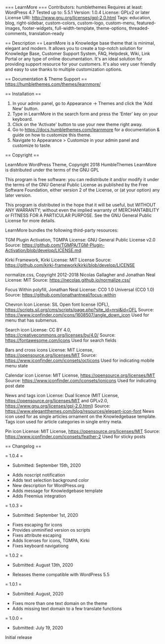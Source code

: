 === LearnMore ===
Contributors: humblethemes
Requires at least: WordPress 4.7
Tested up to: 5.5.1
Version: 1.0.4
License: GPLv2 or later
License URI: http://www.gnu.org/licenses/gpl-2.0.html
Tags: education, blog, right-sidebar, custom-colors, custom-logo, custom-menu, featured-images, footer-widgets, full-width-template, theme-options, threaded-comments, translation-ready

== Description ==
LearnMore is a Knowledge base theme that is minimal, elegant and modern. It allows you to create a top-notch solution for Knowledge Base, Customer Support System, FAQ, Helpdesk, Wiki, Link Portal or any type of online documentation. It's an ideal solution for providing support resource for your customers. It's also very user friendly and easy to use thanks to multiple customization options.

== Documentation & Theme Support ==
https://humblethemes.com/themes/learnmore/

== Installation ==

1. In your admin panel, go to Appearance -> Themes and click the 'Add New' button.
2. Type in LearnMore in the search form and press the 'Enter' key on your keyboard.
3. Click on the 'Activate' button to use your new theme right away.
4. Go to https://docs.humblethemes.com/learnmore for a documentation & guide on how to customize this theme.
5. Navigate to Appearance > Customize in your admin panel and customize to taste.

== Copyright ==

LearnMore WordPress Theme, Copyright 2018 HumbleThemes
LearnMore is distributed under the terms of the GNU GPL

This program is free software: you can redistribute it and/or modify
it under the terms of the GNU General Public License as published by
the Free Software Foundation, either version 2 of the License, or
(at your option) any later version.

This program is distributed in the hope that it will be useful,
but WITHOUT ANY WARRANTY; without even the implied warranty of
MERCHANTABILITY or FITNESS FOR A PARTICULAR PURPOSE. See the
GNU General Public License for more details.

LearnMore bundles the following third-party resources:

TGM Plugin Activation, TGMPA
License: GNU General Public License v2.0
Source: https://github.com/TGMPA/TGM-Plugin-Activation/blob/develop/LICENSE.md

Kirki Framework, Kirki
License: MIT License
Source: https://github.com/kirki-framework/kirki/blob/develop/LICENSE

normalize.css, Copyright 2012-2018 Nicolas Gallagher and Jonathan Neal
License: MIT
Source: https://necolas.github.io/normalize.css/

Focus Within polyfill, Jonathan Neal
License: CC0 1.0 Universal (CC0 1.0)
Source: https://github.com/jonathantneal/focus-within

Chevron Icon
License: SIL Open font license (OFL), https://scripts.sil.org/cms/scripts/page.php?site_id=nrsi&id=OFL
Source: https://www.iconfinder.com/icons/1608507/angle_down_icon
Used for menu that has submenus.

Search icon
License: CC BY 4.0, https://creativecommons.org/licenses/by/4.0/
Source: https://fontawesome.com/icons
Used for search fields

Bars and cross icons
License: MIT License, https://opensource.org/licenses/MIT
Source: https://www.iconfinder.com/iconsets/octicons
Used for indicating mobile menu state

Calendar icon
License: MIT License, https://opensource.org/licenses/MIT
Source: https://www.iconfinder.com/iconsets/ionicons
Used for indicating post date

News and tags icon
License: Dual licence (MIT License, https://opensource.org/licenses/MIT and GPLv2.0, https://www.gnu.org/licenses/gpl-2.0.html)
Source: https://www.elegantthemes.com/blog/resources/elegant-icon-font
News icon used for as single articles ornament on the Knowledgebase template.
Tags icon used for article categories in single entry meta.

Pin icon
License: MIT License, https://opensource.org/licenses/MIT
Source: https://www.iconfinder.com/iconsets/feather-2
Used for sticky posts


== Changelog ==

= 1.0.4 =

- Submitted: September 15th, 2020

* Adds noscript notification
* Adds text selection background color
* New description for WordPress.org
* Adds message for Knowledgebase template
* Adds Freemius integration

= 1.0.3 =

- Submitted: September 1st, 2020

* Fixes escaping for icons
* Provides unminified version os scripts
* Fixes attribute escaping
* Adds licenses for icons, TGMPA, Kirki
* Fixes keyboard navigationg

= 1.0.2 =

- Submitted: August 13th, 2020

* Releases theme compatible with WordPress 5.5

= 1.0.1 =

- Submitted: August, 2020

* Fixes more than one text domain on the theme
* Adds missing text domain to a few translate functions

= 1.0.0 =

- Submitted: July 19, 2020

Initial release
